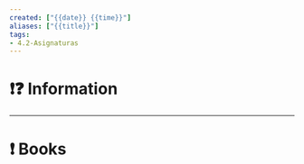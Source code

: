 ```yaml
---
created: ["{{date}} {{time}}"]
aliases: ["{{title}}"]
tags:
- 4.2-Asignaturas
---
```


# ❗❓ Information
---

# ❗ Books
